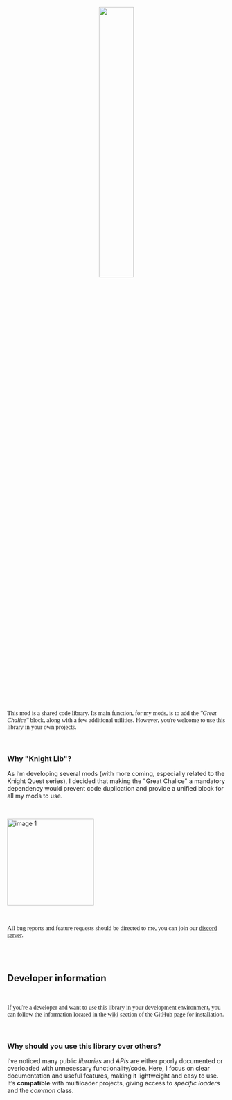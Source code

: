 <p align="center">
    <img src="https://media.forgecdn.net/attachments/description/1105855/description_a3cb008a-bb7d-46ce-87bc-6e2f913c1e34.png" width="40%">
</p>

<br><br>

<span style="font-size:14px;font-family:verdana">This mod is a shared code library. Its main function, for my mods, is to add the _"Great Chalice"_ block, along with a few additional utilities. However, you're welcome to use this library in your own projects.</span>

<br>

### Why "Knight Lib"?
As I’m developing several mods (with more coming, especially related to the Knight Quest series), I decided that making the "Great Chalice" a mandatory dependency would prevent code duplication and provide a unified block for all my mods to use.

<br>

<a href="https://discord.com/invite/rHeQxZymmv" rel="nofollow"><img src="https://media.forgecdn.net/attachments/description/1018043/description_a255b953-62ec-43d7-b4b3-8a1a94b36bac.png" alt="image 1" width="200"></a>

<br>

<span style="font-size:14px;font-family:verdana">All bug reports and feature requests should be directed to me, you can join our [discord server](https://discord.com/invite/rHeQxZymmv).</span>

<br><br>

## **Developer information**

<br>

<span style="font-size:14px;font-family:verdana">If you're a developer and want to use this library in your development environment, you can follow the information located in the [wiki](https://github.com/Xylonity/Knight-Lib/wiki) section of the GitHub page for installation.</span>

<br>

### Why should you use this library over others? 

I’ve noticed many public _libraries_ and _APIs_ are either poorly documented or overloaded with unnecessary functionality/code. Here, I focus on clear documentation and useful features, making it lightweight and easy to use. It’s **compatible** with multiloader projects, giving access to _specific loaders_ and the _common_ class.
